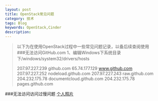 ```yaml
---
layout: post
title: OpenStack常见问题
category: 技术
tags: Blog
keywords: OpenStack,Cinder
description: 
---
```


>以下为在使用OpenStack过程中一些常见问题记录，以备后续查阅使用
###无法访问GitHub.com
> 1、编辑Windows下系统目录下/windows/system32/drivers/hosts
> 
> 207.97.227.239 github.com 
> 65.74.177.129 www.github.com 
> 207.97.227.252 nodeload.github.com 
> 207.97.227.243 raw.github.com
> 204.232.175.78 documentcloud.github.com
> 204.232.175.78 pages.github.com

###无法访问访问过慢问题
[个人照片](http://pan.baidu.com/s/1jGtG9Ae)